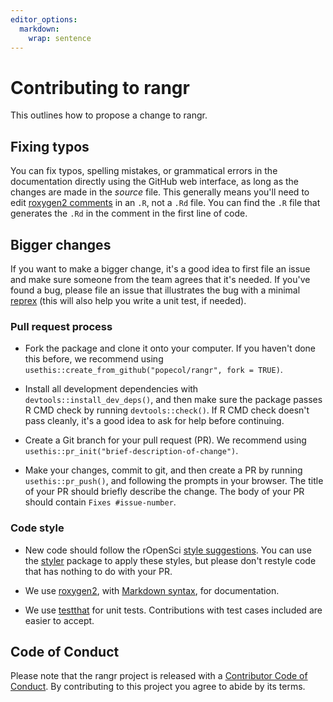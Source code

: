```yaml
---
editor_options: 
  markdown: 
    wrap: sentence
---
```


# Contributing to rangr

This outlines how to propose a change to rangr.

## Fixing typos

You can fix typos, spelling mistakes, or grammatical errors in the documentation directly using the GitHub web interface, as long as the changes are made in the *source* file.
This generally means you'll need to edit [roxygen2 comments](https://roxygen2.r-lib.org/articles/roxygen2.html) in an `.R`, not a `.Rd` file.
You can find the `.R` file that generates the `.Rd` in the comment in the first line of code.

## Bigger changes

If you want to make a bigger change, it's a good idea to first file an issue and make sure someone from the team agrees that it's needed.
If you've found a bug, please file an issue that illustrates the bug with a minimal [reprex](https://www.tidyverse.org/help/#reprex) (this will also help you write a unit test, if needed).

### Pull request process

-   Fork the package and clone it onto your computer.
    If you haven't done this before, we recommend using `usethis::create_from_github("popecol/rangr", fork = TRUE)`.

-   Install all development dependencies with `devtools::install_dev_deps()`, and then make sure the package passes R CMD check by running `devtools::check()`.
    If R CMD check doesn't pass cleanly, it's a good idea to ask for help before continuing.

-   Create a Git branch for your pull request (PR).
    We recommend using `usethis::pr_init("brief-description-of-change")`.

-   Make your changes, commit to git, and then create a PR by running `usethis::pr_push()`, and following the prompts in your browser.
    The title of your PR should briefly describe the change.
    The body of your PR should contain `Fixes #issue-number`.


### Code style

-   New code should follow the rOpenSci [style suggestions](https://devguide.ropensci.org/building.html#code-style).
    You can use the [styler](https://CRAN.R-project.org/package=styler) package to apply these styles, but please don't restyle code that has nothing to do with your PR.

-   We use [roxygen2](https://cran.r-project.org/package=roxygen2), with [Markdown syntax](https://cran.r-project.org/web/packages/roxygen2/vignettes/rd-formatting.html), for documentation.

-   We use [testthat](https://cran.r-project.org/package=testthat) for unit tests.
    Contributions with test cases included are easier to accept.

## Code of Conduct

Please note that the rangr project is released with a [Contributor Code of Conduct](https://ropensci.org/code-of-conduct/).
By contributing to this project you agree to abide by its terms.
